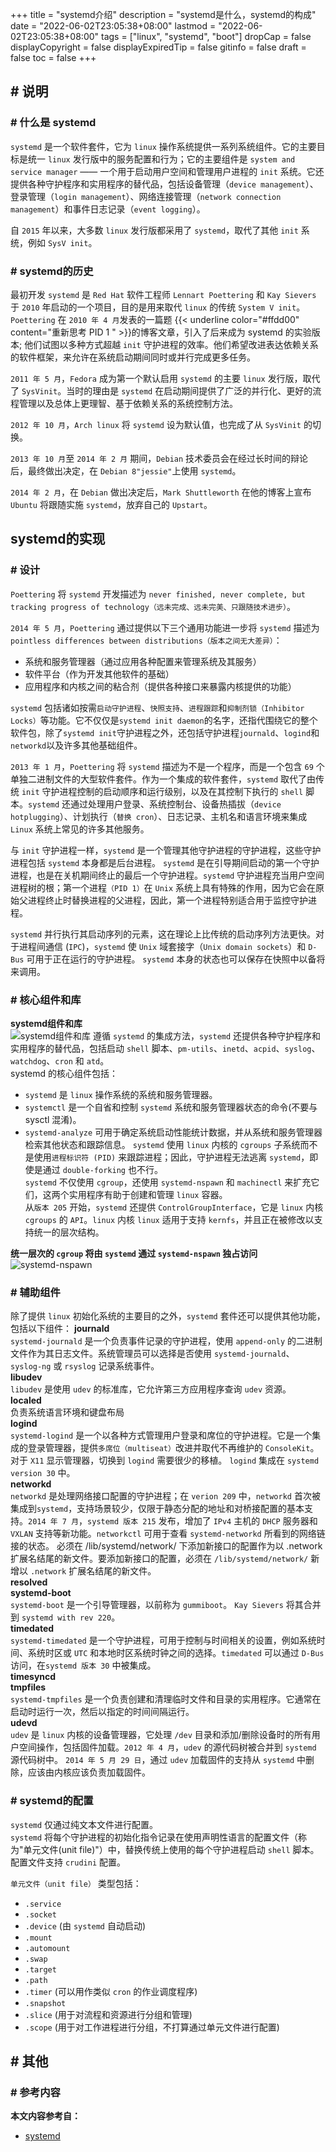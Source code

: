 +++
title = "systemd介绍"
description = "systemd是什么，systemd的构成"
date = "2022-06-02T23:05:38+08:00"
lastmod = "2022-06-02T23:05:38+08:00"
tags = ["linux", "systemd", "boot"]
dropCap = false
displayCopyright = false
displayExpiredTip = false
gitinfo = false
draft = false
toc = false
+++

## \# 说明
### \# 什么是 systemd
`systemd` 是一个软件套件，它为 `linux` 操作系统提供一系列系统组件。它的主要目标是统一 `linux` 发行版中的服务配置和行为；它的主要组件是 `system and service manager` —— 一个用于启动用户空间和管理用户进程的 `init` 系统。它还提供各种守护程序和实用程序的替代品，包括设备管理（`device management`）、登录管理（`login management`）、网络连接管理（`network connection management`）和事件日志记录（`event logging`）。

自 `2015` 年以来，大多数 `linux` 发行版都采用了 `systemd`，取代了其他 `init` 系统，例如 `SysV init`。

### \# systemd的历史
最初开发 `systemd` 是 `Red Hat` 软件工程师 `Lennart Poettering` 和 `Kay Sievers` 于 `2010` 年启动的一个项目，目的是用来取代 `linux` 的传统 `System V init`。`Poettering` 在 `2010 年 4 月`发表的一篇题 {{< underline color="#ffdd00" content="重新思考 PID 1 " >}}的博客文章，引入了后来成为 systemd 的实验版本; 他们试图以多种方式超越 `init` 守护进程的效率。他们希望改进表达依赖关系的软件框架，来允许在系统启动期间同时或并行完成更多任务。

`2011 年 5 月`，`Fedora` 成为第一个默认启用 `systemd` 的主要 `linux` 发行版，取代了 `SysVinit`。当时的理由是 `systemd` 在启动期间提供了广泛的并行化、更好的流程管理以及总体上更理智、基于依赖关系的系统控制方法。

`2012 年 10 月`，`Arch linux` 将 `systemd` 设为默认值，也完成了从 `SysVinit` 的切换。

`2013 年 10 月`至 `2014 年 2 月` 期间，`Debian` 技术委员会在经过长时间的辩论后，最终做出决定，在 `Debian 8"jessie"`上使用 `systemd`。

`2014 年 2 月`，在 `Debian` 做出决定后，`Mark Shuttleworth` 在他的博客上宣布 `Ubuntu` 将跟随实施 `systemd`，放弃自己的 `Upstart`。

## systemd的实现
### \# 设计
`Poettering` 将 `systemd` 开发描述为 `never finished, never complete, but tracking progress of technology（远未完成、远未完美、只跟随技术进步）`。

`2014 年 5 月`，`Poettering` 通过提供以下三个通用功能进一步将 `systemd` 描述为`pointless differences between distributions（版本之间无大差异）`：
- 系统和服务管理器（通过应用各种配置来管理系统及其服务）
- 软件平台（作为开发其他软件的基础）
- 应用程序和内核之间的粘合剂（提供各种接口来暴露内核提供的功能）

`systemd` 包括诸如按需`启动守护进程`、`快照支持`、`进程跟踪`和`抑制剂锁（Inhibitor Locks）`等功能。它不仅仅是`systemd init daemon`的名字，还指代围绕它的整个软件包，除了`systemd init`守护进程之外，还包括守护进程`journald`、`logind`和`networkd`以及许多其他基础组件。

`2013 年 1 月`，`Poettering` 将 `systemd` 描述为不是一个程序，而是一个包含 `69` 个单独二进制文件的大型软件套件。作为一个集成的软件套件，`systemd` 取代了由传统 `init` 守护进程控制的启动顺序和运行级别，以及在其控制下执行的 `shell` 脚本。`systemd` 还通过处理用户登录、系统控制台、设备热插拔（`device hotplugging`）、计划执行（`替换 cron`）、日志记录、主机名和语言环境来集成 `Linux` 系统上常见的许多其他服务。

与 `init` 守护进程一样，`systemd` 是一个管理其他守护进程的守护进程，这些守护进程包括 `systemd` 本身都是后台进程。 `systemd` 是在引导期间启动的第一个守护进程，也是在关机期间终止的最后一个守护进程。`systemd` 守护进程充当用户空间进程树的根；第一个进程`（PID 1）`在 `Unix` 系统上具有特殊的作用，因为它会在原始父进程终止时替换进程的父进程，因此，第一个进程特别适合用于监控守护进程。

`systemd` 并行执行其启动序列的元素，这在理论上比传统的启动序列方法更快。对于进程间通信 (`IPC`)，`systemd` 使 `Unix` 域套接字（`Unix domain sockets`）和 `D-Bus` 可用于正在运行的守护进程。 `systemd` 本身的状态也可以保存在快照中以备将来调用。

### \# 核心组件和库
**systemd组件和库**  
![systemd组件和库](https://ruisum.oss-cn-shenzhen.aliyuncs.com/img/2022/06/20220605-1626.png)
遵循 `systemd` 的集成方法，`systemd` 还提供各种守护程序和实用程序的替代品，包括启动 `shell` 脚本、`pm-utils`、`inetd`、`acpid`、`syslog`、`watchdog`、`cron` 和 `atd`。   
systemd 的核心组件包括：
- `systemd` 是 `linux` 操作系统的系统和服务管理器。
- `systemctl` 是一个自省和控制 `systemd` 系统和服务管理器状态的命令(不要与 sysctl 混淆)。
- `systemd-analyze` 可用于确定系统启动性能统计数据，并从系统和服务管理器检索其他状态和跟踪信息。
`systemd` 使用 `linux` 内核的 `cgroups` 子系统而不是使用`进程标识符 (PID)` 来跟踪进程；因此，守护进程无法逃离 `systemd`，即使是通过 `double-forking` 也不行。  
`systemd` 不仅使用 `cgroup`，还使用 `systemd-nspawn` 和 `machinectl` 来扩充它们，这两个实用程序有助于创建和管理 `linux` 容器。  
从`版本 205` 开始，`systemd` 还提供 `ControlGroupInterface`，它是 `linux` 内核 `cgroups` 的 `API`。`linux` 内核 `linux` 适用于支持 `kernfs`，并且正在被修改以支持统一的层次结构。

**统一层次的 `cgroup` 将由 `systemd` 通过 `systemd-nspawn` 独占访问**  
![systemd-nspawn](https://ruisum.oss-cn-shenzhen.aliyuncs.com/img/2022/06/20220605-1627.png)

### \# 辅助组件
除了提供 `linux` 初始化系统的主要目的之外，`systemd` 套件还可以提供其他功能，包括以下组件：
**journald**  
`systemd-journald` 是一个负责事件记录的守护进程，使用 `append-only` 的二进制文件作为其日志文件。系统管理员可以选择是否使用 `systemd-journald`、`syslog-ng` 或 `rsyslog` 记录系统事件。  
**libudev**  
`libudev` 是使用 `udev` 的标准库，它允许第三方应用程序查询 `udev` 资源。  
**localed**  
负责系统语言环境和键盘布局  
**logind**  
`systemd-logind` 是一个以各种方式管理用户登录和席位的守护进程。它是一个集成的登录管理器，提供`多席位（multiseat）`改进并取代不再维护的 `ConsoleKit`。对于 `X11` 显示管理器，切换到 `logind` 需要很少的移植。 `logind` 集成在 `systemd version 30` 中。  
**networkd**  
`networkd` 是处理网络接口配置的守护进程；在 `verion 209` 中，`networkd` 首次被集成到`systemd`，支持场景较少，仅限于静态分配的地址和对桥接配置的基本支持。`2014 年 7 月`，`systemd 版本 215` 发布，增加了 `IPv4` 主机的 `DHCP` 服务器和 `VXLAN` 支持等新功能。`networkctl` 可用于查看 `systemd-networkd` 所看到的网络链接的状态。 必须在 /lib/systemd/network/ 下添加新接口的配置作为以 .network 扩展名结尾的新文件。要添加新接口的配置，必须在 `/lib/systemd/network/` 新增以 `.network` 扩展名结尾的新文件。  
**resolved**  
**systemd-boot**  
`systemd-boot` 是一个引导管理器，以前称为 `gummiboot`。 `Kay Sievers` 将其合并到 `systemd with rev 220`。  
**timedated**  
`systemd-timedated` 是一个守护进程，可用于控制与时间相关的设置，例如系统时间、系统时区或 `UTC` 和本地时区系统时钟之间的选择。`timedated` 可以通过 `D-Bus` 访问，在`systemd 版本 30` 中被集成。  
**timesyncd**  
**tmpfiles**  
`systemd-tmpfiles` 是一个负责创建和清理临时文件和目录的实用程序。它通常在启动时运行一次，然后以指定的时间间隔运行。  
**udevd**  
`udev` 是 `linux` 内核的设备管理器，它处理 `/dev` 目录和添加/删除设备时的所有用户空间操作，包括固件加载。`2012 年 4 月`，`udev` 的源代码树被合并到 `systemd` 源代码树中。
`2014 年 5 月 29 日`，通过 `udev` 加载固件的支持从 `systemd` 中删除，应该由内核应该负责加载固件。

### \# systemd的配置
`systemd` 仅通过纯文本文件进行配置。  
`systemd` 将每个守护进程的初始化指令记录在使用声明性语言的配置文件（称为"单元文件(unit file)"）中，替换传统上使用的每个守护进程启动 `shell` 脚本。配置文件支持 `crudini` 配置。

`单元文件（unit file）` 类型包括：
- `.service`
- `.socket`
- `.device` (由 `systemd` 自动启动)
- `.mount`
- `.automount`
- `.swap`
- `.target`
- `.path`
- `.timer` (可以用作类似 `cron` 的作业调度程序)
- `.snapshot`
- `.slice` (用于对流程和资源进行分组和管理)
- `.scope` (用于对工作进程进行分组，不打算通过单元文件进行配置)

## \# 其他
### \# 参考内容
**本文内容参考自：**  
- [systemd](https://en.wikipedia.org/wiki/Systemd)
